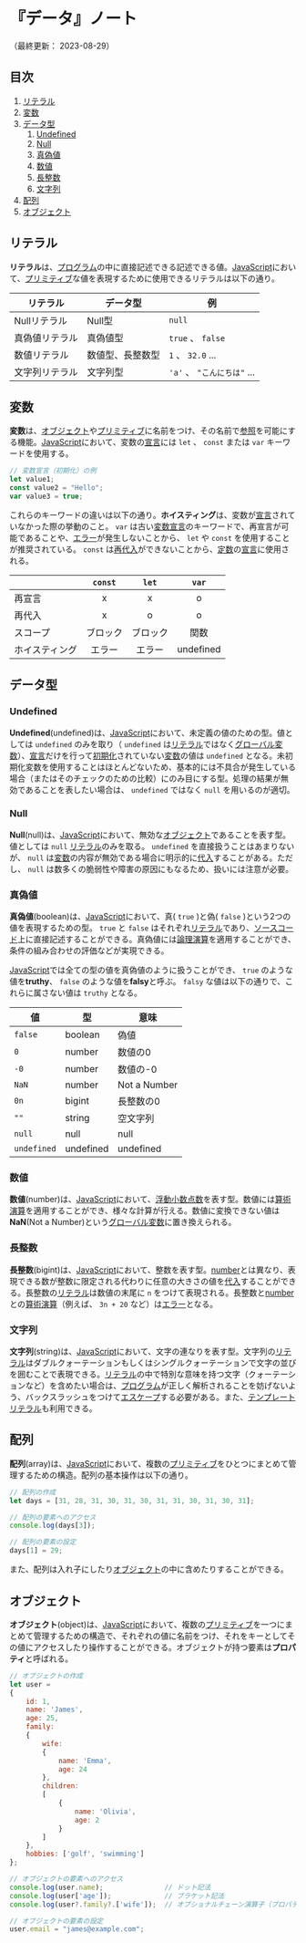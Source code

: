 # 『データ』ノート

（最終更新： 2023-08-29）


## 目次

1. [リテラル](#リテラル)
1. [変数](#変数)
1. [データ型](#データ型)
	1. [Undefined](#undefined)
	1. [Null](#null)
	1. [真偽値](#真偽値)
	1. [数値](#数値)
	1. [長整数](#長整数)
	1. [文字列](#文字列)
1. [配列](#配列)
1. [オブジェクト](#オブジェクト)


## リテラル

**リテラル**は、[プログラム](../../../../programming/_/chapters/programming.md#プログラム)の中に直接記述できる記述できる値。[JavaScript](./javascript.md#javascript)において、[プリミティブ](../../../../programming/_/chapters/data_type.md#プリミティブ型)な値を表現するために使用できるリテラルは以下の通り。

| リテラル       | データ型         | 例                          |
| -------------- | ---------------- | --------------------------- |
| Nullリテラル   | Null型           | `null`                      |
| 真偽値リテラル | 真偽値型         | `true` 、 `false`           |
| 数値リテラル   | 数値型、長整数型 | `1` 、 `32.0` ...           |
| 文字列リテラル | 文字列型         | `'a'` 、 `"こんにちは"` ... |


## 変数

**変数**は、[オブジェクト](#オブジェクト)や[プリミティブ](../../../../programming/_/chapters/data_type.md#プリミティブ型)に名前をつけ、その名前で[参照](../../../../programming/_/chapters/variable.md#参照)を可能にする機能。[JavaScript](./javascript.md#javascript)において、変数の[宣言](../../../../programming/_/chapters/variable.md#宣言)には `let` 、 `const` または `var` キーワードを使用する。

```js
// 変数宣言（初期化）の例
let value1;
const value2 = "Hello";
var value3 = true;
```

これらのキーワードの違いは以下の通り。**ホイスティング**は、変数が[宣言](../../../../programming/_/chapters/variable.md#宣言)されていなかった際の挙動のこと。 `var` は古い[変数宣言](../../../../programming/_/chapters/variable.md#宣言)のキーワードで、再宣言が可能であることや、[エラー](../../../../programming/_/chapters/programming.md#エラー)が発生しないことから、 `let` や `const` を使用することが推奨されている。 `const` は[再代入](../../../../programming/_/chapters/variable.md#代入)ができないことから、[定数](../../../../programming/_/chapters/variable.md#定数)の[宣言](../../../../programming/_/chapters/variable.md#宣言)に使用される。

|                | `const`  | `let`    | `var`     |
| -------------- | :------: | :------: | :-------: |
| 再宣言         | x        | x        | o         |
| 再代入         | x        | o        | o         |
| スコープ       | ブロック | ブロック | 関数      |
| ホイスティング | エラー   | エラー   | undefined |


## データ型

### Undefined

**Undefined**(undefined)は、[JavaScript](./javascript.md#javascipt)において、未定義の値のための型。値としては `undefined` のみを取り（ `undefined` は[リテラル](#リテラル)ではなく[グローバル変数](../../../../programming/_/chapters/variable.md#グローバル変数)）、[宣言](../../../../programming/_/chapters/variable.md#宣言)だけを行って[初期化](../../../../programming/_/chapters/variable.md#初期化)されていない[変数](#変数)の値は `undefined` となる。未初期化変数を使用することはほとんどないため、基本的には不具合が発生している場合（またはそのチェックのための比較）にのみ目にする型。処理の結果が無効であることを表したい場合は、 `undefined` ではなく `null` を用いるのが適切。

### Null

**Null**(null)は、[JavaScript](./javascript.md#javascipt)において、無効な[オブジェクト](#オブジェクト)であることを表す型。値としては `null` [リテラル](#リテラル)のみを取る。 `undefined` を直接扱うことはあまりないが、 `null` は[変数](#変数)の内容が無効である場合に明示的に[代入](../../../../programming/_/chapters/variable.md#代入)することがある。ただし、 `null` は数多くの脆弱性や障害の原因にもなるため、扱いには注意が必要。

### 真偽値

**真偽値**(boolean)は、[JavaScript](./javascript.md#javascipt)において、真( `true` )と偽( `false` )という2つの値を表現するための型。 `true` と `false` はそれぞれ[リテラル](#リテラル)であり、[ソースコード](../../../../programming/_/chapters/programming.md#ソースコード)上に直接記述することができる。真偽値には[論理演算](../../../../programming/_/chapters/operation.md#論理演算)を適用することができ、条件の組み合わせの評価などが実現できる。

[JavaScript](./javascript.md#javascipt)では全ての型の値を真偽値のように扱うことができ、 `true` のような値を**truthy**、 `false` のような値を**falsy**と呼ぶ。 `falsy` な値は以下の通りで、これらに属さない値は `truthy` となる。

| 値          | 型        | 意味         |
| ----------- | --------- | ------------ |
| `false`     | boolean   | 偽値         |
| `0`         | number    | 数値の0      |
| `-0`        | number    | 数値の-0     |
| `NaN`       | number    | Not a Number |
| `0n`        | bigint    | 長整数の0    |
| `""`        | string    | 空文字列     |
| `null`      | null      | null         |
| `undefined` | undefined | undefined    |

### 数値

**数値**(number)は、[JavaScript](./javascript.md#javascipt)において、[浮動小数点数](../../../../basics/discrete_mathematics/_/chapters/numeric_representation.md#浮動小数点数)を表す型。数値には[算術演算](../../../../programming/_/chapters/operation.md#算術演算)を適用することができ、様々な計算が行える。数値に変換できない値は**NaN**(Not a Number)という[グローバル変数](../../../../programming/_/chapters/variable.md#グローバル変数)に置き換えられる。

### 長整数

**長整数**(bigint)は、[JavaScript](./javascript.md#javascipt)において、整数を表す型。[number](#数値)とは異なり、表現できる数が整数に限定される代わりに任意の大きさの値を[代入](../../../../programming/_/chapters/variable.md#代入)することができる。長整数の[リテラル](#リテラル)は数値の末尾に `n` をつけて表現される。長整数と[number](#数値)との[算術演算](../../../../programming/_/chapters/operation.md#算術演算)（例えば、 `3n + 20` など）は[エラー](../../../../programming/_/chapters/programming.md#エラー)となる。

### 文字列

**文字列**(string)は、[JavaScript](./javascript.md#javascipt)において、文字の連なりを表す型。文字列の[リテラル](#リテラル)はダブルクォーテーションもしくはシングルクォーテーションで文字の並びを囲むことで表現できる。[リテラル](#リテラル)の中で特別な意味を持つ文字（クォーテーションなど）を含めたい場合は、[プログラム](../../../../programming/_/chapters/programming.md#プログラム)が正しく解析されることを妨げないよう、バックスラッシュをつけて[エスケープ](../../../../programming/_/chapters/data_type.md#文字列型)する必要がある。また、[テンプレートリテラル](../../../../programming/_/chapters/data_type.md#テンプレートリテラル)も利用できる。


## 配列

**配列**(array)は、[JavaScript](./javascript.md#javascipt)において、複数の[プリミティブ](../../../../programming/_/chapters/data_type.md#プリミティブ型)をひとつにまとめて管理するための構造。配列の基本操作は以下の通り。

```js
// 配列の作成
let days = [31, 28, 31, 30, 31, 30, 31, 31, 30, 31, 30, 31];

// 配列の要素へのアクセス
console.log(days[3]);

// 配列の要素の設定
days[1] = 29;
```

また、配列は入れ子にしたり[オブジェクト](#オブジェクト)の中に含めたりすることができる。


## オブジェクト

**オブジェクト**(object)は、[JavaScript](./javascript.md#javascipt)において、複数の[プリミティブ](../../../../programming/_/chapters/data_type.md#プリミティブ型)を一つにまとめて管理するための構造で、それぞれの値に名前をつけ、それをキーとしてその値にアクセスしたり操作することができる。オブジェクトが持つ要素は**プロパティ**と呼ばれる。

```js
// オブジェクトの作成
let user =
{
    id: 1,
    name: 'James',
    age: 25,
    family:
    {
        wife:
        {
            name: 'Emma',
            age: 24
        },
        children:
        [
            {
                name: 'Olivia',
                age: 2
            }
        ]
    },
    hobbies: ['golf', 'swimming']
};

// オブジェクトの要素へのアクセス
console.log(user.name);               // ドット記法
console.log(user['age']);             // ブラケット記法
console.log(user?.family?.['wife']);  // オプショナルチェーン演算子（プロパティの存在チェックによりエラーを防ぎながらアクセスする）

// オブジェクトの要素の設定
user.email = "james@example.com";
```
